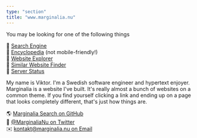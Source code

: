 ```yaml
---
type: "section"
title: "www.marginalia.nu"
---
```


You may be looking for one of the following things

🔗 [Search Engine](https://search.marginalia.nu/) \
🔗 [Encyclopedia](https://encyclopedia.marginalia.nu/) (not mobile-friendly!) \
🔗 [Website Explorer](https://explore.marginalia.nu/) \
🔗 [Similar Website Finder](https://explore2.marginalia.nu/) \
🔗 [Server Status](https://status.marginalia.nu/)

My name is Viktor. I'm a Swedish software engineer and hypertext enjoyer.
Marginalia is a website I've built. It's really almost a bunch of websites
on a common theme. If you find yourself clicking a link and ending up on
a page that looks completely different, that's just how things are.

🌎 [Marginalia Search on GitHub](https://git.marginalia.nu/) \
🦤 [@MarginaliaNu on Twitter](https://twitter.com/MarginaliaNu) \
✉️ [kontakt@marginalia.nu on Email](mailto:kontakt@marginalia.nu)
